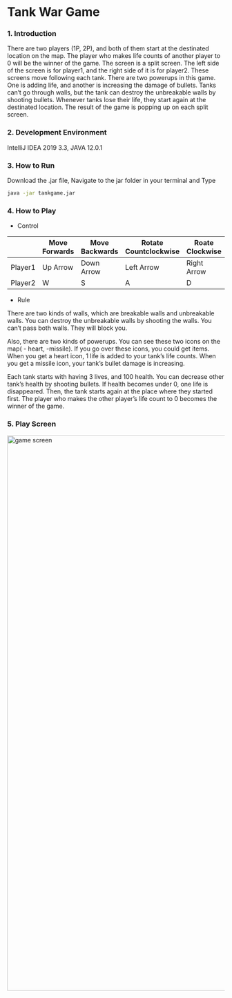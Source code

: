 # Tank War Game

### 1. Introduction
There are two players (1P, 2P), and both of them start at the destinated location on the map. The player who makes life counts of another player to 0 will be the winner of the game. The screen is a split screen. The left side of the screen is for player1, and the right side of it is for player2. These screens move following each tank. There are two powerups in this game. One is adding life, and another is increasing the damage of bullets. Tanks can’t go through walls, but the tank can destroy the unbreakable walls by shooting bullets. Whenever tanks lose their life, they start again at the destinated location. The result of the game is popping up on each split screen.

### 2. Development Environment
IntelliJ IDEA 2019 3.3, JAVA 12.0.1

### 3. How to Run
Download the .jar file, Navigate to the jar folder in your terminal and Type

``` bash
java -jar tankgame.jar
```

### 4. How to Play
- Control

||Move Forwards|Move Backwards|Rotate Countclockwise|Roate Clockwise|Shoot|
|---|---|---|---|---|---|
|Player1|Up Arrow|Down Arrow|Left Arrow|Right Arrow|Enter|
|Player2|W|S|A|D|Space|

- Rule

There are two kinds of walls, which are breakable walls and unbreakable walls. You can destroy the unbreakable walls by shooting the walls. You can’t pass both walls. They will block you.

Also, there are two kinds of powerups. You can see these two icons on the map( - heart, -missile). If you go over these icons, you could get items. When you get a heart icon, 1 life is added to your tank’s life counts. When you get a missile icon, your tank’s bullet damage is increasing.

Each tank starts with having 3 lives, and 100 health. You can decrease other tank’s health by shooting bullets. If health becomes under 0, one life is disappeared. Then, the tank starts again at the place where they started first. The player who makes the other player’s life count to 0 becomes the winner of the game.


### 5. Play Screen
<img width="1287" alt="game screen" src="https://user-images.githubusercontent.com/60412023/148171638-399c5cf1-062a-4a13-ab14-e27dd045b479.png">

